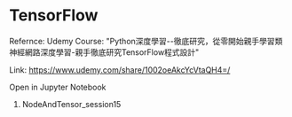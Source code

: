 # TensorFlow
Refernce: Udemy Course: "Python深度學習--徹底研究，從零開始親手學習類神經網路深度學習-親手徹底研究TensorFlow程式設計"

Link: https://www.udemy.com/share/1002oeAkcYcVtaQH4=/

Open in Jupyter Notebook

1. NodeAndTensor_session15
